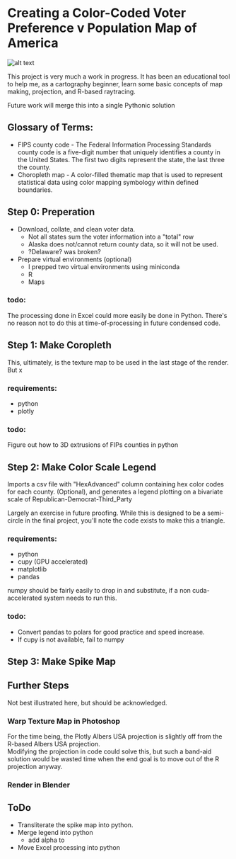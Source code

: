 # Creating a Color-Coded Voter Preference v Population Map of America 
![alt text](http://url/to/img.png)

This project is very much a work in progress.  It has been an educational tool to help me, as a cartography beginner, learn some basic concepts of map making, projection, and R-based raytracing.

Future work will merge this into a single Pythonic solution

## Glossary of Terms:
* FIPS county code - The Federal Information Processing Standards county code is a five-digit number that uniquely identifies a county in the United States.  The first two digits represent the state, the last three the county.
* Choropleth map - A color-filled thematic map that is used to represent statistical data using color mapping symbology within defined boundaries.

## Step 0:  Preperation
* Download, collate, and clean voter data.
  * Not all states sum the voter information into a "total" row
  * Alaska does not/cannot return county data, so it will not be used.
  * ?Delaware? was broken?
* Prepare virtual environments (optional)
  * I prepped two virtual environments using miniconda
  * R 
  * Maps


### todo:
The processing done in Excel could more easily be done in Python.  There's no reason not to do this at time-of-processing in future condensed code.

## Step 1: Make Coropleth
This, ultimately, is the texture map to be used in the last stage of the render.  But x

### requirements:
* python
* plotly



### todo:  
Figure out how to 3D extrusions of FIPs counties in python


## Step 2:  Make Color Scale Legend
Imports a csv file with "HexAdvanced" column containing hex color codes for each county.  (Optional), and generates a legend plotting on a bivariate scale of Republican-Democrat-Third_Party

Largely an exercise in future proofing.  While this is designed to be a semi-circle in the final project, you'll note the code exists to make this a triangle.

### requirements:
* python
* cupy (GPU accelerated)
* matplotlib
* pandas

numpy should be fairly easily to drop in and substitute, if a non cuda-accelerated system needs to run this.

### todo:
* Convert pandas to polars for good practice and speed increase.
* If cupy is not available, fail to numpy

## Step 3:  Make Spike Map

## Further Steps
Not best illustrated here, but should be acknowledged.
### Warp Texture Map in Photoshop
For the time being, the Plotly Albers USA projection is slightly off from the R-based Albers USA projection.  
Modifying the projection in code could solve this, but such a band-aid solution would be wasted time when the end goal is to move out of the R projection anyway.


### Render in Blender

## ToDo
* Transliterate the spike map into python.
* Merge legend into python
  * add alpha to 
* Move Excel processing into python
